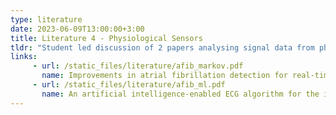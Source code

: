 ```yaml
---
type: literature
date: 2023-06-09T13:00:00+3:00
title: Literature 4 - Physiological Sensors
tldr: "Student led discussion of 2 papers analysing signal data from physiological sensors"
links: 
     - url: /static_files/literature/afib_markov.pdf
       name: Improvements in atrial fibrillation detection for real-time monitoring
     - url: /static_files/literature/afib_ml.pdf
       name: An artificial intelligence-enabled ECG algorithm for the identification of patients with atrial fibrillation during sinus rhythm, a retrospective analysis of outcome prediction
---
```


